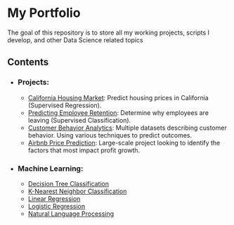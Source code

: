 # My Portfolio

The goal of this repository is to store all my working projects, scripts I develop, and other Data Science related topics

## Contents

- ### Projects: 
  - [California Housing Market](https://github.com/csmangum/portfolio/blob/master/Projects/Home_Value_Prediction/California_Housing_Market.ipynb): Predict housing prices in California (Supervised Regression).
  - [Predicting Employee Retention](https://github.com/csmangum/portfolio/blob/master/Projects/Employee_Satisfaction/Employee_Satisfaction.ipynb): Determine why employees are leaving (Supervised Classification).
  - [Customer Behavior Analytics](https://github.com/csmangum/portfolio/blob/master/Projects/Customer_Analytics/Predict_Customer_Behavior.ipynb): Multiple datasets describing customer behavior. Using various techniques to predict outcomes.
  - [Airbnb Price Prediction](https://github.com/csmangum/portfolio/tree/master/Airbnb%20Price%20Prediction): Large-scale project looking to identify the factors that most impact profit growth. 


- ### Machine Learning:
  - [Decision Tree Classification](https://github.com/csmangum/portfolio/blob/master/Machine%20Learning/Decision_Trees_Classification.ipynb)
  - [K-Nearest Neighbor Classification](https://github.com/csmangum/portfolio/blob/master/Machine%20Learning/K_Nearest_Neighbors.ipynb)
  - [Linear Regression](https://github.com/csmangum/portfolio/blob/master/Machine%20Learning/Linear_Regression_Model.ipynb)
  - [Logistic Regression](https://github.com/csmangum/portfolio/blob/master/Machine%20Learning/Logistic_Regression_Model.ipynb)
  - [Natural Language Processing](https://github.com/csmangum/portfolio/blob/master/Machine%20Learning/Natural_Language_Processing.ipynb)
